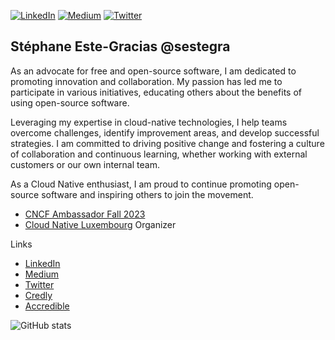 [![LinkedIn](https://img.shields.io/badge/linkedin-%230077B5.svg?style=for-the-badge&logo=linkedin&logoColor=white)](https://linkedin.com/in/sestegra)
[![Medium](https://img.shields.io/badge/Medium-12100E?style=for-the-badge&logo=medium&logoColor=white)](https://medium.com/@sestegra)
[![Twitter](https://img.shields.io/badge/Twitter-%231DA1F2.svg?style=for-the-badge&logo=Twitter&logoColor=white)](https://twitter.com/@sestegra)

## Stéphane Este-Gracias @sestegra
As an advocate for free and open-source software, I am dedicated to promoting innovation and collaboration. My passion has led me to participate in various initiatives, educating others about the benefits of using open-source software.

Leveraging my expertise in cloud-native technologies, I help teams overcome challenges, identify improvement areas, and develop successful strategies. I am committed to driving positive change and fostering a culture of collaboration and continuous learning, whether working with external customers or our own internal team.

As a Cloud Native enthusiast, I am proud to continue promoting open-source software and inspiring others to join the movement.

* [CNCF Ambassador Fall 2023](https://www.credly.com/badges/45e7e32b-5af0-4076-9c99-84f30aa54ebc)</br> 
* [Cloud Native Luxembourg](https://community.cncf.io/luxembourg/) Organizer</br> 

Links
* [LinkedIn](https://linkedin.com/in/sestegra)
* [Medium](https://medium.com/@sestegra)
* [Twitter](https://twitter.com/sestegra)
* [Credly](https://www.credly.com/users/stephane-este-gracias) 
* [Accredible](https://credential.net/profile/stephane-este-gracias/wallet)

![GitHub stats](https://github-readme-stats.vercel.app/api?username=sestegra&show_icons=true&theme=highcontrast)
